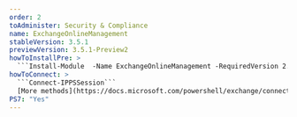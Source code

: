 ```yaml
---
order: 2
toAdminister: Security & Compliance
name: ExchangeOnlineManagement
stableVersion: 3.5.1
previewVersion: 3.5.1-Preview2
howToInstallPre: >
  ```Install-Module  -Name ExchangeOnlineManagement -RequiredVersion 2.0.6-Preview5 -AllowPrerelease```
howToConnect: >
  ```Connect-IPPSSession```
  [More methods](https://docs.microsoft.com/powershell/exchange/connect-to-scc-powershell?view=exchange-ps?WT.mc_id=M365-MVP-5004663)
PS7: "Yes"
---
```

